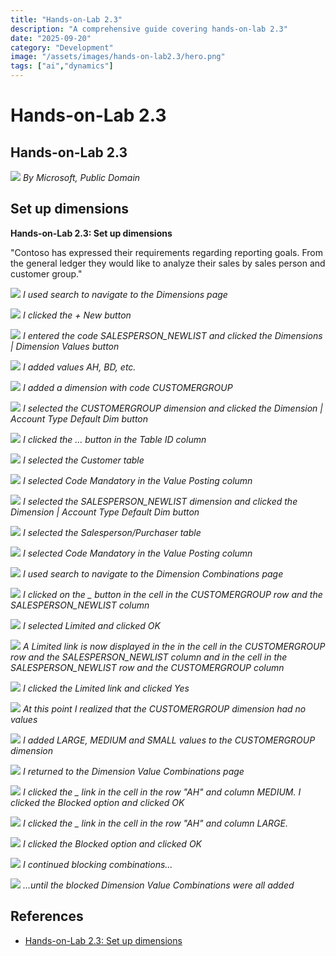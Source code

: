```yaml
---
title: "Hands-on-Lab 2.3"
description: "A comprehensive guide covering hands-on-lab 2.3"
date: "2025-09-20"
category: "Development"
image: "/assets/images/hands-on-lab2.3/hero.png"
tags: ["ai","dynamics"]
---
```


# Hands-on-Lab 2.3

## Hands-on-Lab 2.3

![](/assets/images/hands-on-lab2.3/dynamics365-color.svg)
*By Microsoft, Public Domain*


## Set up dimensions

**Hands-on-Lab 2.3: Set up dimensions**

"Contoso has expressed their requirements regarding reporting goals.
From the general ledger they would like to analyze their sales by sales person and customer group."

![](/assets/images/hands-on-lab2.3/screen-shot-2023-12-04-at-9.19.31-am-1836x948.png)
*I used search to navigate to the Dimensions page*

![](/assets/images/hands-on-lab2.3/screen-shot-2023-12-04-at-9.20.02-am-1836x543.png)
*I clicked the + New button*

![](/assets/images/hands-on-lab2.3/screen-shot-2023-12-04-at-9.21.07-am-1836x650.png)
*I entered the code SALESPERSON_NEWLIST and clicked the Dimensions | Dimension Values button*

![](/assets/images/hands-on-lab2.3/screen-shot-2023-12-04-at-9.23.26-am-1836x747.png)
*I added values AH, BD, etc.*

![](/assets/images/hands-on-lab2.3/screen-shot-2023-12-04-at-9.29.08-am-1836x651.png)
*I added a dimension with code CUSTOMERGROUP*

![](/assets/images/hands-on-lab2.3/screen-shot-2023-12-04-at-9.29.35-am-1836x566.png)
*I selected the CUSTOMERGROUP dimension and clicked the Dimension | Account Type Default Dim button*

![](/assets/images/hands-on-lab2.3/screen-shot-2023-12-04-at-9.30.00-am-1836x472.png)
*I clicked the ... button in the Table ID column*

![](/assets/images/hands-on-lab2.3/screen-shot-2023-12-04-at-9.30.21-am-1836x871.png)
*I selected the Customer table*

![](/assets/images/hands-on-lab2.3/screen-shot-2023-12-04-at-9.38.10-am-1836x417.png)
*I selected Code Mandatory in the Value Posting column*

![](/assets/images/hands-on-lab2.3/screen-shot-2023-12-04-at-9.39.27-am-1836x430.png)
*I selected the SALESPERSON_NEWLIST dimension and clicked the Dimension | Account Type Default Dim button*

![](/assets/images/hands-on-lab2.3/screen-shot-2023-12-04-at-9.40.06-am-1836x607.png)
*I selected the Salesperson/Purchaser table*

![](/assets/images/hands-on-lab2.3/screen-shot-2023-12-04-at-9.40.32-am-1836x485.png)
*I selected Code Mandatory in the Value Posting column*

![](/assets/images/hands-on-lab2.3/screen-shot-2023-12-04-at-9.42.18-am-1836x641.png)
*I used search to navigate to the Dimension Combinations page*

![](/assets/images/hands-on-lab2.3/screen-shot-2023-12-04-at-9.44.47-am-1836x950.png)
*I clicked on the _ button in the cell in the CUSTOMERGROUP row and the SALESPERSON_NEWLIST column*

![](/assets/images/hands-on-lab2.3/screen-shot-2023-12-04-at-9.44.59-am-1836x948.png)
*I selected Limited and clicked OK*

![](/assets/images/hands-on-lab2.3/screen-shot-2023-12-04-at-9.45.32-am-1836x948.png)
*A Limited link is now displayed in the in the cell in the CUSTOMERGROUP row and the SALESPERSON_NEWLIST column and in the cell in the SALESPERSON_NEWLIST row and the CUSTOMERGROUP column*

![](/assets/images/hands-on-lab2.3/screen-shot-2023-12-04-at-9.45.50-am-1836x947.png)
*I clicked the Limited link and clicked Yes*

![](/assets/images/hands-on-lab2.3/screen-shot-2023-12-04-at-9.46.40-am-1836x948.png)
*At this point I realized that the CUSTOMERGROUP dimension had no values*

![](/assets/images/hands-on-lab2.3/screen-shot-2023-12-04-at-9.55.55-am-1836x737.png)
*I added LARGE, MEDIUM and SMALL values to the CUSTOMERGROUP dimension*

![](/assets/images/hands-on-lab2.3/screen-shot-2023-12-04-at-9.56.37-am-1836x947.png)
*I returned to the Dimension Value Combinations page*

![](/assets/images/hands-on-lab2.3/screen-shot-2023-12-04-at-10.04.08-am-1836x945.png)
*I clicked the _ link in the cell in the row "AH" and column MEDIUM. I clicked the Blocked option and clicked OK*

![](/assets/images/hands-on-lab2.3/screen-shot-2023-12-04-at-10.04.22-am-1836x948.png)
*I clicked the _ link in the cell in the row "AH" and column LARGE.*

![](/assets/images/hands-on-lab2.3/screen-shot-2023-12-04-at-10.04.33-am-1836x950.png)
*I clicked the Blocked option and clicked OK*

![](/assets/images/hands-on-lab2.3/screen-shot-2023-12-04-at-10.06.37-am-1836x949.png)
*I continued blocking combinations...*

![](/assets/images/hands-on-lab2.3/screen-shot-2023-12-04-at-10.07.24-am-1836x950.png)
*...until the blocked Dimension Value Combinations were all added*
## References

- [Hands-on-Lab 2.3: Set up dimensions](https://microsoftlearning.github.io/MB-800-Business-Central-Functional-Consultant/Instructions/Labs/LAB%5BMB-800%5D_M02_Lab03_Set_up_dimensions.html)

